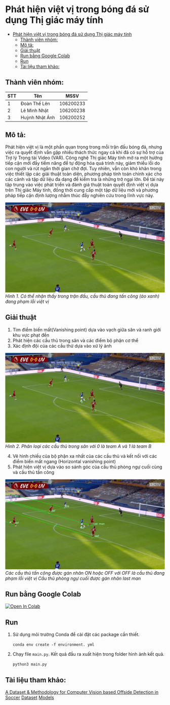 # Phát hiện việt vị trong bóng đá sử dụng Thị giác máy tính

- [Phát hiện việt vị trong bóng đá sử dụng Thị giác máy tính](#phát-hiện-việt-vị-trong-bóng-đá-sử-dụng-thị-giác-máy-tính)
  - [Thành viên nhóm:](#thành-viên-nhóm)
  - [Mô tả:](#mô-tả)
  - [Giải thuật](#giải-thuật)
  - [Run bằng Google Colab](#run-bằng-google-colab)
  - [Run](#run)
  - [Tài liệu tham khảo:](#tài-liệu-tham-khảo)
## Thành viên nhóm:
|STT|Tên|MSSV|
|---|---|---|
| 1  |Đoàn Thế Lên|106200233|
| 2  |Lê Minh Nhật|106200238|
| 3  |Huỳnh Nhật Ánh|106200252|

## Mô tả:
Phát hiện việt vị là một phần quan trọng trong mỗi trận đấu bóng đá, nhưng việc ra quyết định vẫn gặp nhiều thách thức ngay cả khi đã có sự hỗ trợ của Trợ lý Trọng tài Video (VAR). Công nghệ Thị giác Máy tính mở ra một hướng tiếp cận mới đầy tiềm năng để tự động hóa quá trình này, giảm thiểu lỗi do con người và rút ngắn thời gian chờ đợi. Tuy nhiên, vẫn còn khó khăn trong việc thiết lập các giải thuật toàn diện, phương pháp tính toán chính xác cho các cảnh và tập dữ liệu đa dạng để kiểm tra là những trở ngại lớn. Đề tài này tập trung vào việc phát triển và đánh giá thuật toán quyết định việt vị dựa trên Thị giác Máy tính, đồng thời cung cấp một tập dữ liệu mới và phương pháp tiếp cận định lượng nhằm thúc đẩy nghiên cứu trong lĩnh vực này.

![](images/25_or.jpg)
*Hình 1. Có thể nhận thấy trong trận đấu, cầu thủ đang tấn công (áo xanh) đang phạm lỗi việt vị*

## Giải thuật


1. Tìm điểm biến mất(Vanishing point) dựa vào vạch giữa sân và ranh giới khu vực phạt đền
2. Phát hiện các cầu thủ trong sân và các điểm bộ phận cơ thể
3. Xác định đội của các cầu thử dựa vào xử lý ảnh

![](images/25_tc.jpg)
*Hình 2. Phân loại các cầu thủ trong sân với 0 là team A và 1 là team B*


4. Vẽ hình chiếu của bộ phận xa nhất của các cầu thủ và kết nối với các điểm biến mất ngang (Horizontal vanishing point)
5. Phát hiện việt vị dựa vào so sánh góc của cầu thủ phòng ngự cuối cùng và cầu thủ tấn công

![](images/25_1_final.jpg)
*Các cầu thủ tấn công được gán nhãn ON hoặc OFF với OFF là cầu thủ đang phạm lỗi việt vị Cầu thủ phòng ngự cuối được gán nhãn last man*
## Run bằng Google Colab
[![Open In Colab](https://colab.research.google.com/assets/colab-badge.svg)](....)

## Run
1. Sử dụng môi trường Conda để cài đặt các package cần thiết.

    ```conda env create -f environment. yml```

2. Chạy file  ```main.py```. Kết quả đầu ra xuất hiện trong folder hình ảnh kết quả.

    ``` python3 main.py ```


## Tài liệu tham khảo:
[A Dataset & Methodology for Computer Vision based Offside Detection in Soccer](https://dl.acm.org/doi/10.1145/3422844.3423055)
[Dataset](https://drive.google.com/drive/folders/1TgxT-9GRB3BWice_5WHuCQ4Byev-NHFI?usp=sharing)
[Models](https://drive.google.com/drive/folders/1DW0G-zgLs3g_rf3QnWQGjQ7euCJPaOs3?usp=sharing)